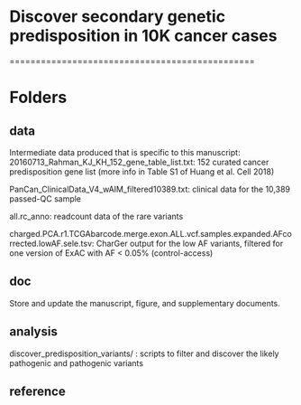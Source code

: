 # Discover secondary genetic predisposition in 10K cancer cases #
===============================================

# Folders #

## data ##	
Intermediate data produced that is specific to this manuscript:
20160713_Rahman_KJ_KH_152_gene_table_list.txt: 152 curated cancer predisposition gene list (more info in Table S1 of Huang et al. Cell 2018)

PanCan_ClinicalData_V4_wAIM_filtered10389.txt: clinical data for the 10,389 passed-QC sample

all.rc_anno: readcount data of the rare variants

charged.PCA.r1.TCGAbarcode.merge.exon.ALL.vcf.samples.expanded.AFcorrected.lowAF.sele.tsv: CharGer output for the low AF variants, filtered for one version of ExAC with AF < 0.05% (control-access)

## doc ##		
Store and update the manuscript, figure, and supplementary documents.

## analysis	## 
discover_predisposition_variants/ : scripts to filter and discover the likely pathogenic and pathogenic variants

## reference ##
